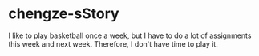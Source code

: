 # chengze-sStory
I like to play basketball once a week, but I have to do a lot of assignments this week and next week. Therefore, I don't have time to play it.  
